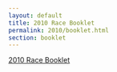 ```yaml
---
layout: default
title: 2010 Race Booklet 
permalink: 2010/booklet.html
section: booklet
---
```

[2010 Race Booklet](/media/booklets/2010-booklet.pdf)
